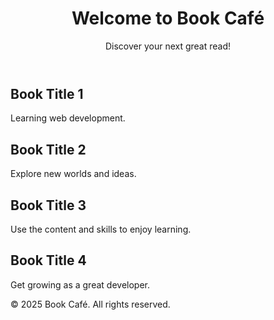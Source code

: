 <!DOCTYPE html>
<html lang="en">
<head>
  <meta charset="UTF-8">
  <meta name="viewport" content="width=device-width, initial-scale=1.0">
  <title>Book Café</title>
  <link rel="stylesheet" href="styles.css">
  <style>

    /* Base Styles */
* {
  margin: 0;
  padding: 0;
  box-sizing: border-box;
}

body {
  font-family: Arial, sans-serif;
  line-height: 1.6;
  color: #c7a7a7;
  background-color: #f9f9f9;
}

header {
  text-align: center;
  background-color: #36b5f0; 
  color: #f3e9dc;           
  padding: 2rem 1rem;
}

header h1 {
  font-size: 2.5rem;
  margin-bottom: 0.5rem;
}

header p {
  font-size: 1.2rem;
}

/* Card Grid */
.card-grid {
  display: grid;
  gap: 1.5rem;
  padding: 2rem;
}

/* Card Styles */
.card {
  background: #fff;
  border-radius: 10px;
  box-shadow: 0 4px 6px rgba(197, 148, 148, 0.1);
  padding: 1.5rem;
  text-align: center;
  transition: transform 0.3s ease;
}

.card:hover {
  transform: translateY(-5px);
}

.card h2 {
  font-size: 1.5rem;
  color: #3a886a; /* Deep green */
  margin-bottom: 0.5rem;
}

.card p {
  font-size: 1rem;
  color: #475866;
}

/* Footer */
.footer {
  text-align: center;
  background: #18dfdf;
  color: #f3e9dc;
  padding: 1rem;
}

/* Responsive Breakpoints */
/* Large Screens */
@media (min-width: 1024px) {
  .card-grid {
    grid-template-columns: repeat(3, 1fr);
  }
}

/* Medium Screens */
@media (min-width: 768px) and (max-width: 1023px) {
  .card-grid {
    grid-template-columns: repeat(2, 1fr);
  }
}

/* Small Screens */
@media (max-width: 767px) {
  .card-grid {
    grid-template-columns: 1fr;
  }

  header h1 {
    font-size: 2rem;
  }

  header p {
    font-size: 1rem;
  }
}
</style>
</head>
<body>
  <header class="header">
    <h1>Welcome to Book Café</h1>
    <p>Discover your next great read!</p>
  </header>

  <main class="main-content">
    <section class="card-grid">
      <div class="card">
        <h2>Book Title 1</h2>
        <p>Learning web development.</p>
      </div>
      <div class="card">
        <h2>Book Title 2</h2>
        <p>Explore new worlds and ideas.</p>
      </div>
      <div class="card">
        <h2>Book Title 3</h2>
        <p>Use the content and skills to enjoy learning.</p>
      </div>
      <div class="card">
        <h2>Book Title 4</h2>
        <p>Get growing as a great developer.</p>
      </div>
    </section>
  </main>

  <footer class="footer">
    <p>&copy; 2025 Book Café. All rights reserved.</p>
  </footer>
</body>
</html>
